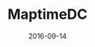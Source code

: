 ---
num: 79
date: 2016-09-14
name: "doopadoop"

image: "assets/graphics/2016/9-Sept/14.jpg"
title: "MaptimeDC"
descrip: "Happy folks at the event itself! Seemed to go over well- people did maps on everything from pizza maps to the more personal grave of a recently buried pet."

---
